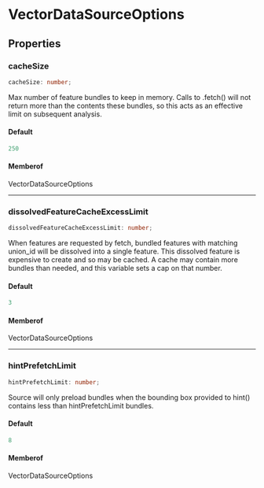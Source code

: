 # VectorDataSourceOptions

## Properties

### cacheSize

```ts
cacheSize: number;
```

Max number of feature bundles to keep in memory.
Calls to .fetch() will not return more than the contents these bundles, so
this acts as an effective limit on subsequent analysis.

#### Default

```ts
250
```

#### Memberof

VectorDataSourceOptions

***

### dissolvedFeatureCacheExcessLimit

```ts
dissolvedFeatureCacheExcessLimit: number;
```

When features are requested by fetch, bundled features with matching
union_id will be dissolved into a single feature. This dissolved feature is
expensive to create and so may be cached. A cache may contain more bundles
than needed, and this variable sets a cap on that number.

#### Default

```ts
3
```

#### Memberof

VectorDataSourceOptions

***

### hintPrefetchLimit

```ts
hintPrefetchLimit: number;
```

Source will only preload bundles when the bounding box provided to hint()
contains less than hintPrefetchLimit bundles.

#### Default

```ts
8
```

#### Memberof

VectorDataSourceOptions
